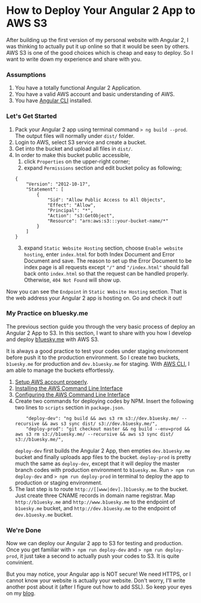 # How to Deploy Your Angular 2 App to AWS S3

After building up the first version of my personal website with Angular 2, I was thinking to actually put it up online so that it would be seen by others. AWS S3 is one of the good choices which is cheap and easy to deploy. So I want to write down my experience and share with you.

### Assumptions
1. You have a totally functional Angular 2 Application.
2. You have a valid AWS account and basic understanding of AWS.
3. You have [Angular CLI][angular-cli] installed.

### Let's Get Started
1. Pack your Angular 2 app using terminal command `> ng build --prod`. The output files will normally under `dist/` folder.
2. Login to AWS, select S3 service and create a bucket.
3. Get into the bucket and upload all files in `dist/`.
4. In order to make this bucket public accessible, 
    1. click `Properties` on the upper-right corner;
    2. expand `Permissions` section and edit bucket policy as following;
    ```
    {
        "Version": "2012-10-17",
        "Statement": [
            {
                "Sid": "Allow Public Access to All Objects",
                "Effect": "Allow",
                "Principal": "*",
                "Action": "s3:GetObject",
                "Resource": "arn:aws:s3:::your-bucket-name/*"
            }
        ]
    }
    ```
    3. expand `Static Website Hosting` section, choose `Enable website hosting`, enter `index.html` for both Index Document and Error Document and save. The reason to set up the Error Document to be index page is all requests except `"/"` and `"/index.html"` should fall back onto `index.html` so that the request can be handled properly. Otherwise, `404 Not Found` will show up. 

Now you can see the `Endpoint` in `Static Website Hosting` section. That is the web address your Angular 2 app is hosting on. Go and check it out!

### My Practice on b1uesky.me
The previous section guide you through the very basic process of deploy an Angular 2 App to S3. In this section, I want to share with you how I develop and deploy [b1uesky.me][pw] with AWS S3. 

It is always a good practice to test your codes under staging environment before push it to the production environment. So I create two buckets, `b1uesky.me` for production and `dev.b1uesky.me` for staging. With [AWS CLI][aws-cli], I am able to manage the buckets effortlessly.

1. [Setup AWS account properly][setup-aws-account].
2. [Installing the AWS Command Line Interface][install-aws-cli]
3. [Configuring the AWS Command Line Interface][config-aws-cli]
4. Create two commands for deploying codes by NPM. Insert the following two lines to `scripts` section in `package.json`.
    ```
        "deploy-dev": "ng build && aws s3 rm s3://dev.b1uesky.me/ --recursive && aws s3 sync dist/ s3://dev.b1uesky.me/",
        "deploy-prod": "git checkout master && ng build --env=prod && aws s3 rm s3://b1uesky.me/ --recursive && aws s3 sync dist/ s3://b1uesky.me/",
    ```
    `deploy-dev` first builds the Angular 2 App, then empties `dev.b1uesky.me` bucket and finally uploads app files to the bucket. `deploy-prod` is pretty much the same as `deploy-dev`, except that it will deploy the master branch codes with production environment to `b1uesky.me`. Run `> npm run deploy-dev` and `> npm run deploy-prod` in terminal to deploy the app to production or staging environment.
5. The last step is to route `http://[[www|dev].]b1uesky.me` to the bucket. Just create three CNAME records in domain name registrar. Map `http://b1uesky.me` and `http://www.b1uesky.me` to the endpoint of `b1uesky.me` bucket, and `http://dev.b1uesky.me` to the endpoint of `dev.b1uesky.me` bucket.

### We're Done
Now we can deploy our Angular 2 app to S3 for testing and production. Once you get familiar with `> npm run deploy-dev` and `> npm run deploy-prod`, it just take a second to actually push your codes to S3. It is quite convinient.

But you may notice, your Angular app is NOT secure! We need HTTPS, or I cannot know your website is actually your website. Don't worry, I'll write another post about it (after I figure out how to add SSL). So keep your eyes on my [blog][bs-blog].

[angular-cli]: https://cli.angular.io/
[aws-cli]: https://aws.amazon.com/cli/
[bigrock]: https://www.bigrock.com/
[bs-blog]: bszone/blog/
[config-aws-cli]: http://docs.aws.amazon.com/cli/latest/userguide/cli-chap-getting-started.html
[install-aws-cli]: http://docs.aws.amazon.com/cli/latest/userguide/installing.html
[pw]: http://www.b1uesky.me
[setup-aws-account]: http://docs.aws.amazon.com/cli/latest/userguide/cli-chap-getting-set-up.html
